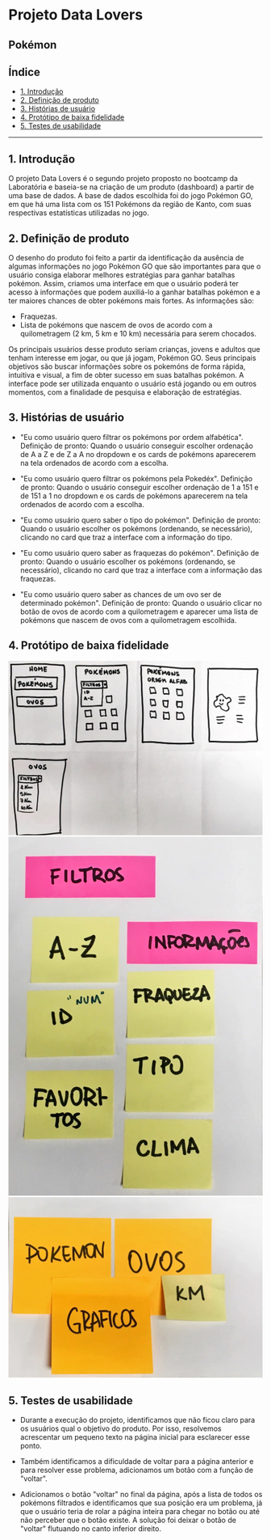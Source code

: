 # Projeto Data Lovers
## Pokémon

## Índice

* [1. Introdução](#1-introdução)
* [2. Definição de produto](#2-definição-de-produto)
* [3. Histórias de usuário](#3-histórias-de-usuário)
* [4. Protótipo de baixa fidelidade](#4-protótipo-de-baixa-fidelidade)
* [5. Testes de usabilidade](#5-testes-de-usabilidade)

***

## 1. Introdução

O projeto Data Lovers é o segundo projeto proposto no bootcamp da Laboratória e baseia-se na criação de um produto (dashboard) a partir de uma base de dados. A base de dados escolhida foi do jogo Pokémon GO, em que há uma lista com os 151 Pokémons da região de Kanto, com suas respectivas estatísticas utilizadas no jogo.

## 2. Definição de produto

O desenho do produto foi feito a partir da identificação da ausência de algumas informações no jogo Pokémon GO que são importantes para que o usuário consiga elaborar melhores estratégias para ganhar batalhas pokémon. Assim, criamos uma interface em que o usuário poderá ter acesso à informações que podem auxiliá-lo a ganhar batalhas pokémon e a ter maiores chances de obter pokémons mais fortes. As informações são:
* Fraquezas.
* Lista de pokémons que nascem de ovos de acordo com a quilometragem (2 km, 5 km e 10 km) necessária para serem chocados.  

Os principais usuários desse produto seriam crianças, jovens e adultos que tenham interesse em jogar, ou que já jogam, Pokémon GO. Seus principais objetivos são buscar informações sobre os pokemóns de forma rápida, intuitiva e visual, a fim de obter sucesso em suas batalhas pokémon.
A interface pode ser utilizada enquanto o usuário está jogando ou em outros momentos, com a finalidade de pesquisa e elaboração de estratégias.

## 3. Histórias de usuário

* "Eu como usuário quero filtrar os pokémons por ordem alfabética".
Definição de pronto: Quando o usuário conseguir escolher ordenação de A a Z e de Z a A no dropdown e os cards de pokémons aparecerem na tela ordenados de acordo com a escolha.

* "Eu como usuário quero filtrar os pokémons pela Pokedéx".
Definição de pronto: Quando o usuário conseguir escolher ordenação de 1 a 151 e de 151 a 1 no dropdown e os cards de pokémons aparecerem na tela ordenados de acordo com a escolha.

* "Eu como usuário quero saber o tipo do pokémon".
Definição de pronto: Quando o usuário escolher os pokémons (ordenando, se necessário), clicando no card que traz a interface com a informação do tipo.

* "Eu como usuário quero saber as fraquezas do pokémon".
Definição de pronto: Quando o usuário escolher os pokémons (ordenando, se necessário), clicando no card que traz a interface com a informação das fraquezas.

* "Eu como usuário quero saber as chances de um ovo ser de determinado pokémon".
Definição de pronto: Quando o usuário clicar no botão de ovos de acordo com a quilometragem e aparecer uma lista de pokémons que nascem de ovos com a quilometragem escolhida.

## 4. Protótipo de baixa fidelidade

![protótipo1](src/IMG_5048.jpg)
![protótipo2](src/IMG_5051.JPG)
![protótipo3](src/IMG_5052.jpg)

## 5. Testes de usabilidade

* Durante a execução do projeto, identificamos que não ficou claro para os usuários qual o objetivo do produto. Por isso, resolvemos acrescentar um pequeno texto na página inicial para esclarecer esse ponto.

* Também identificamos a dificuldade de voltar para a página anterior e para resolver esse problema, adicionamos um botão com a função de "voltar".

* Adicionamos o botão "voltar" no final da página, após a lista de todos os pokémons filtrados e identificamos que sua posição era um problema, já que o usuário teria de rolar a página inteira para chegar no botão ou até não perceber que o botão existe. A solução foi deixar o botão de "voltar" flutuando no canto inferior direito.
